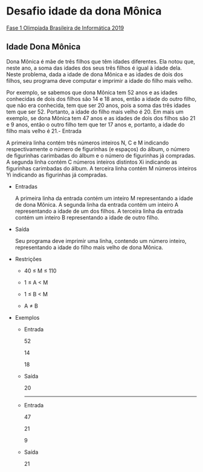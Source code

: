# Desafio idade da dona Mônica
[Fase 1 Olimpíada Brasileira de Informática 2019]([https://olimpiada.ic.unicamp.br/pratique/ps/2018/f1/figurinhas/](https://olimpiada.ic.unicamp.br/pratique/pu/2019/f1/idade/))
## Idade Dona Mônica
Dona Mônica é mãe de três filhos que têm idades diferentes. Ela notou que, neste ano, a soma das idades dos seus três filhos é igual à idade dela. Neste problema, dada a idade de dona Mônica e as idades de dois dos filhos, seu programa deve computar e imprimir a idade do filho mais velho.

Por exemplo, se sabemos que dona Mônica tem 52 anos e as idades conhecidas de dois dos filhos são 14 e 18 anos, então a idade do outro filho, que não era conhecida, tem que ser 20 anos, pois a soma das três idades tem que ser 52. Portanto, a idade do filho mais velho é 20. Em mais um exemplo, se dona Mônica tem 47 anos e as idades de dois dos filhos são 21 e 9 anos, então o outro filho tem que ter 17 anos e, portanto, a idade do filho mais velho é 21.- Entrada

A primeira linha contém três números inteiros N, C e M indicando respectivamente o número de figurinhas (e espaços) do álbum, o número de figurinhas carimbadas do álbum e o número de figurinhas já compradas. A segunda linha contém C números inteiros distintos Xi indicando as figurinhas carimbadas do álbum. A terceira linha contém M números inteiros Yi indicando as figurinhas já compradas.

- Entradas
  
  A primeira linha da entrada contém um inteiro M representando a idade de dona Mônica. A segunda linha da entrada contém um inteiro A representando a idade de um dos filhos. A terceira linha da entrada contém um inteiro B representando a idade de outro filho.

- Saída
  
  Seu programa deve imprimir uma linha, contendo um número inteiro, representando a idade do filho mais velho de dona Mônica.

- Restrições

  - 40 ≤ M ≤ 110
   
  - 1 ≤ A < M
    
  - 1 ≤ B < M

  - A ≠ B


- Exemplos

  - Entrada
    
    52
    
    14

    18
    
  - Saída
    
    20
    <hr>
  - Entrada
    
     47

     21

     9
    
  - Saída
    
     21
	
